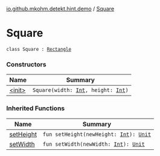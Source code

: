 [io.github.mkohm.detekt.hint.demo](../index.md) / [Square](./index.md)

# Square

`class Square : `[`Rectangle`](../-rectangle/index.md)

### Constructors

| Name | Summary |
|---|---|
| [&lt;init&gt;](-init-.md) | `Square(width: `[`Int`](https://kotlinlang.org/api/latest/jvm/stdlib/kotlin/-int/index.html)`, height: `[`Int`](https://kotlinlang.org/api/latest/jvm/stdlib/kotlin/-int/index.html)`)` |

### Inherited Functions

| Name | Summary |
|---|---|
| [setHeight](../-rectangle/set-height.md) | `fun setHeight(newHeight: `[`Int`](https://kotlinlang.org/api/latest/jvm/stdlib/kotlin/-int/index.html)`): `[`Unit`](https://kotlinlang.org/api/latest/jvm/stdlib/kotlin/-unit/index.html) |
| [setWidth](../-rectangle/set-width.md) | `fun setWidth(newWidth: `[`Int`](https://kotlinlang.org/api/latest/jvm/stdlib/kotlin/-int/index.html)`): `[`Unit`](https://kotlinlang.org/api/latest/jvm/stdlib/kotlin/-unit/index.html) |
